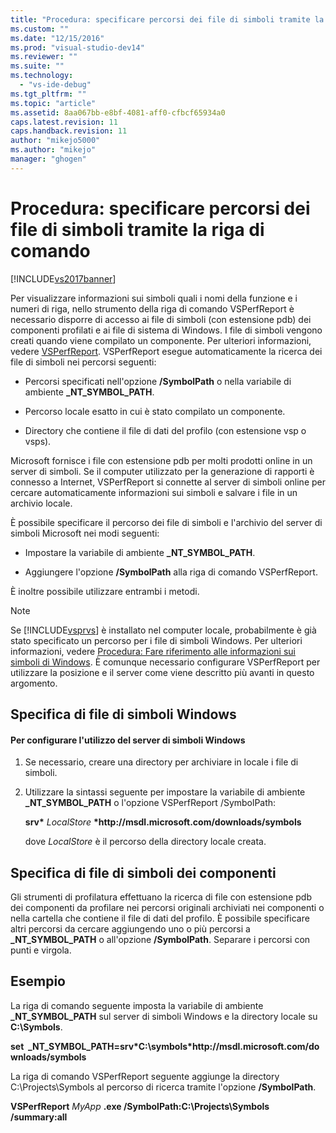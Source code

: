```yaml
---
title: "Procedura: specificare percorsi dei file di simboli tramite la riga di comando | Microsoft Docs"
ms.custom: ""
ms.date: "12/15/2016"
ms.prod: "visual-studio-dev14"
ms.reviewer: ""
ms.suite: ""
ms.technology: 
  - "vs-ide-debug"
ms.tgt_pltfrm: ""
ms.topic: "article"
ms.assetid: 8aa067bb-e8bf-4081-aff0-cfbcf65934a0
caps.latest.revision: 11
caps.handback.revision: 11
author: "mikejo5000"
ms.author: "mikejo"
manager: "ghogen"
---
```

# Procedura: specificare percorsi dei file di simboli tramite la riga di comando
[!INCLUDE[vs2017banner](../code-quality/includes/vs2017banner.md)]

Per visualizzare informazioni sui simboli quali i nomi della funzione e i numeri di riga, nello strumento della riga di comando VSPerfReport è necessario disporre di accesso ai file di simboli \(con estensione pdb\) dei componenti profilati e ai file di sistema di Windows.  I file di simboli vengono creati quando viene compilato un componente.  Per ulteriori informazioni, vedere [VSPerfReport](../profiling/vsperfreport.md).  VSPerfReport esegue automaticamente la ricerca dei file di simboli nei percorsi seguenti:  
  
-   Percorsi specificati nell'opzione **\/SymbolPath** o nella variabile di ambiente **\_NT\_SYMBOL\_PATH**.  
  
-   Percorso locale esatto in cui è stato compilato un componente.  
  
-   Directory che contiene il file di dati del profilo \(con estensione vsp o vsps\).  
  
 Microsoft fornisce i file con estensione pdb per molti prodotti online in un server di simboli.  Se il computer utilizzato per la generazione di rapporti è connesso a Internet, VSPerfReport si connette al server di simboli online per cercare automaticamente informazioni sui simboli e salvare i file in un archivio locale.  
  
 È possibile specificare il percorso dei file di simboli e l'archivio del server di simboli Microsoft nei modi seguenti:  
  
-   Impostare la variabile di ambiente **\_NT\_SYMBOL\_PATH**.  
  
-   Aggiungere l'opzione **\/SymbolPath** alla riga di comando VSPerfReport.  
  
 È inoltre possibile utilizzare entrambi i metodi.  
  
> [!NOTE]
>  Se [!INCLUDE[vsprvs](../code-quality/includes/vsprvs_md.md)] è installato nel computer locale, probabilmente è già stato specificato un percorso per i file di simboli Windows.  Per ulteriori informazioni, vedere [Procedura: Fare riferimento alle informazioni sui simboli di Windows](../profiling/how-to-reference-windows-symbol-information.md).  È comunque necessario configurare VSPerfReport per utilizzare la posizione e il server come viene descritto più avanti in questo argomento.  
  
## Specifica di file di simboli Windows  
  
#### Per configurare l'utilizzo del server di simboli Windows  
  
1.  Se necessario, creare una directory per archiviare in locale i file di simboli.  
  
2.  Utilizzare la sintassi seguente per impostare la variabile di ambiente **\_NT\_SYMBOL\_PATH** o l'opzione VSPerfReport \/SymbolPath:  
  
     **srv\*** *LocalStore* **\*http:\/\/msdl.microsoft.com\/downloads\/symbols**  
  
     dove *LocalStore* è il percorso della directory locale creata.  
  
## Specifica di file di simboli dei componenti  
 Gli strumenti di profilatura effettuano la ricerca di file con estensione pdb dei componenti da profilare nei percorsi originali archiviati nei componenti o nella cartella che contiene il file di dati del profilo.  È possibile specificare altri percorsi da cercare aggiungendo uno o più percorsi a **\_NT\_SYMBOL\_PATH** o all'opzione **\/SymbolPath**.  Separare i percorsi con punti e virgola.  
  
## Esempio  
 La riga di comando seguente imposta la variabile di ambiente **\_NT\_SYMBOL\_PATH** sul server di simboli Windows e la directory locale su **C:\\Symbols**.  
  
 **set  \_NT\_SYMBOL\_PATH\=srv\*C:\\symbols\*http:\/\/msdl.microsoft.com\/downloads\/symbols**  
  
 La riga di comando VSPerfReport seguente aggiunge la directory C:\\Projects\\Symbols al percorso di ricerca tramite l'opzione **\/SymbolPath**.  
  
 **VSPerfReport**  *MyApp* **.exe \/SymbolPath:C:\\Projects\\Symbols \/summary:all**